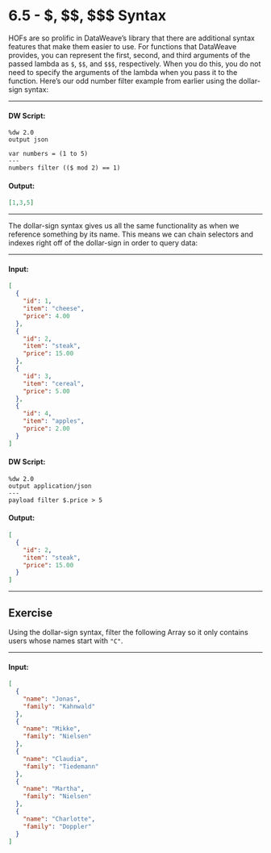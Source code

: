 # 6.5 - \$, \$\$, \$\$\$ Syntax

HOFs are so prolific in DataWeave’s library that there are additional syntax features that make them easier to use. For functions that DataWeave provides, you can represent the first, second, and third arguments of the passed lambda as `$`, `$$`, and `$$$`, respectively. When you do this, you do not need to specify the arguments of the lambda when you pass it to the function. Here’s our odd number filter example from earlier using the dollar-sign syntax:

---
#### DW Script:
```dw
%dw 2.0
output json

var numbers = (1 to 5)
---
numbers filter (($ mod 2) == 1)
```
#### Output:
```json
[1,3,5]
```
---

The dollar-sign syntax gives us all the same functionality as when we reference something by its name. This means we can chain selectors and indexes right off of the dollar-sign in order to query data:

---
#### Input:
```json
[
  {
    "id": 1,
    "item": "cheese",
    "price": 4.00  
  },
  {
    "id": 2,
    "item": "steak",
    "price": 15.00  
  },
  {
    "id": 3,
    "item": "cereal",
    "price": 5.00  
  },
  {
    "id": 4,
    "item": "apples",
    "price": 2.00  
  }
]
```
#### DW Script:
```dw
%dw 2.0
output application/json
---
payload filter $.price > 5
```
#### Output:
```json
[
  {
    "id": 2,
    "item": "steak",
    "price": 15.00  
  }
]
```
---

## Exercise

Using the dollar-sign syntax, filter the following Array so it only contains users whose names start with `"C"`.

---
#### Input:
```json
[
  {
    "name": "Jonas",
    "family": "Kahnwald"
  },
  {
    "name": "Mikke",
    "family": "Nielsen"
  },
  {
    "name": "Claudia",
    "family": "Tiedemann"
  },
  {
    "name": "Martha",
    "family": "Nielsen"
  },
  {
    "name": "Charlotte",
    "family": "Doppler"
  }
]
```
